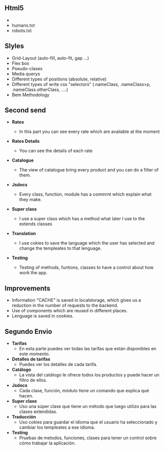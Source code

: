         
## Html5    
+ <meta></meta>
+ humans.txt
+ robots.txt

## Slyles
+ Grid-Layout (auto-fill, auto-fit, gap ...)
+ Flex box
+ Pseudo-clases
+ Media querys
+ Different types of positions (absolute, relative)
+ Different types of write css "selectors" (.nameClass, .nameClass>p, .nameClass.otherClass, ....) 
+ Bem Methodology

## Second send
+ **Rates**
    - In this part you can see every rate which are available at the moment
+ **Rates Details**
    - You can see the details of each rate
+ **Catalogue**
    - The view of catalogue bring every product and you can do a filter of them.
+ **Jsdocs**
    - Every class, function, module has a commrnt which explain what they make.
+ **Super class**
    - I use a super class which has a method what later I use to the extends classes

+ **Translation**
    - I use cokies to save the language which the user has selected and change the templeates to that lenguage.
+ **Testing**
    - Testing of methods, funtions, classes to have a control about how work the app.  

## Improvements
+ Information "CACHE" is saved in localstorage, which gives us a reduction in the number of requests to the backend.
+ Use of components which are reused in different places.
+ Lenguage is saved in cookies.
    
## Segundo Envio

+ **Tarifas**
   - En esta parte puedes ver todas las tarifas que están disponibles en este momento.
+ **Detalles de tarifas**
  - Puedes ver los detalles de cada tarifa.
+ **Catálogo**
  - La vista del catálogo le ofrece todos los productos y puede hacer un filtro de ellos.
+ **Jsdocs**
     - Cada clase, función, módulo tiene un comando que explica qué hacen.
+ **Super clase**
     - Uso una súper clase que tiene un método que luego utilizo para las clases extendidas.
+ **Traducción**
     - Uso cokies para guardar el idioma que el usuario ha seleccionado y cambiar los templeates a ese idioma.
+ **Testing**
     - Pruebas de metodos, funciones, clases para tener un control sobre cómo trabajar la aplicación.